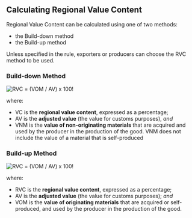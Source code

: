## Calculating Regional Value Content

Regional Value Content can be calculated using one of two methods:

- the Build-down method
- the Build-up method

Unless specified in the rule, exporters or producers can choose the RVC method to be used.

### Build-down Method

![RVC = (VOM / AV) x 100!](/public/images/roo/builddown.png)

where:

- VC is the **regional value content**, expressed as a percentage;
- AV is the **adjusted value** (the value for customs purposes), *and*
- VNM is the **value of non-originating materials** that are acquired and used by the producer in the production of the good. VNM does not include the value of a material that is self-produced



### Build-up Method
![RVC = (VOM / AV) x 100!](/public/images/roo/buildup.png)

where:
- RVC is the **regional value content**, expressed as a percentage;
- AV is the **adjusted value** (the value for customs purposes); *and*
- VOM is the **value of originating materials** that are acquired or self-produced, and used by the producer in the production of the good.


